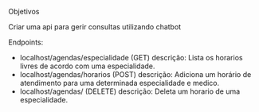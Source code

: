 Objetivos

Criar uma api para gerir consultas utilizando chatbot

Endpoints:
- localhost/agendas/especialidade (GET)
    descrição:
        Lista os horarios livres de acordo com uma especialidade.
- localhost/agendas/horarios (POST)
    descrição:
        Adiciona um horário de atendimento para uma determinada especialidade e medico.
- localhost/agendas/ (DELETE)
    descrição: 
        Deleta um horario de uma especialidade.